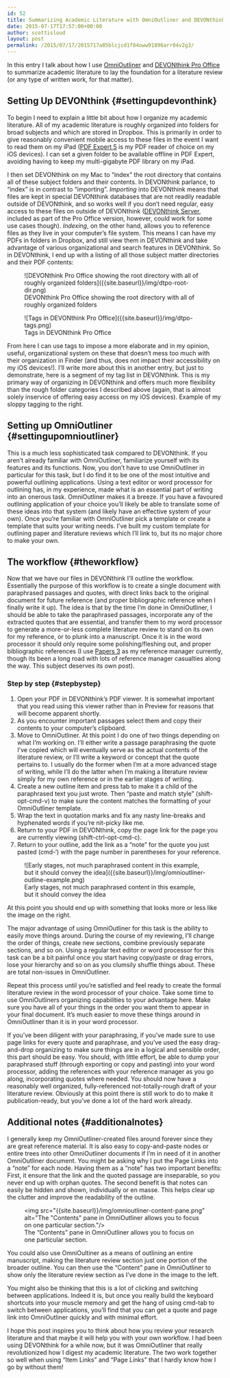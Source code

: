 ```yaml
---
id: 52
title: Summarizing Academic Literature with OmniOutliner and DEVONthink
date: 2015-07-17T17:57:00+00:00
author: scottisloud
layout: post
permalink: /2015/07/17/2015717a85blcjcd1f84oww91896arr04v2g3/
---
```

In this entry I talk about how I use [OmniOutliner](https://www.omnigroup.com/omnioutliner/) and [DEVONthink Pro Office](http://devontechnologies.com) to summarize academic literature to lay the foundation for a literature review (or any type of written work, for that matter).

## Setting Up DEVONthink {#settingupdevonthink}

To begin I need to explain a little bit about how I organize my academic literature. All of my academic literature is roughly organized into folders for broad subjects and which are stored in Dropbox. This is primarily in order to give reasonably convenient mobile access to these files in the event I want to read them on my iPad ([PDF Expert 5](https://readdle.com/products/pdfexpert5) is my PDF reader of choice on my iOS devices). I can set a given folder to be available offline in PDF Expert, avoiding having to keep my multi-gigabyte PDF library on my iPad.

I then set DEVONthink on my Mac to &#8220;index&#8221; the root directory that contains all of these subject folders and their contents. In DEVONthink parlance, to &#8220;index&#8221; is in contrast to &#8220;importing&#8221;. _Importing_ into DEVONthink means that files are kept in special DEVONthink databases that are not readily readable outside of DEVONthink, and so works well if you don&#8217;t need regular, easy access to these files on outside of DEVONthink ([DEVONthink Server](https://player.vimeo.com/video/49445176?title=0&byline=0&portrait=0&autoplay=0), included as part of the Pro Office version, however, could work for some use cases though). _Indexing_, on the other hand, allows you to reference files as they live in your computer&#8217;s file system. This means I can have my PDFs in folders in Dropbox, and still view them in DEVONthink and take advantage of various organizational and search features in DEVONthink. So in DEVONthink, I end up with a listing of all those subject matter directories and their PDF contents:
<figure>
![DEVONthink Pro Office showing the root directory with all of roughly organized folders]({{site.baseurl}}/img/dtpo-root-dir.png)<figcaption>DEVONthink Pro Office showing the root directory with all of roughly organized folders</figcaption></figure>
<figure>  
![Tags in DEVONthink Pro Office]({{site.baseurl}}/img/dtpo-tags.png)<figcaption>Tags in DEVONthink Pro Office</figcaption></figure>

From here I can use tags to impose a more elaborate and in my opinion, useful, organizational system on these that doesn&#8217;t mess too much with their organization in Finder (and thus, does not impact their accessibility on my iOS devices!). I&#8217;ll write more about this in another entry, but just to demonstrate, here is a segment of my tag list in DEVONthink. This is my primary way of organizing in DEVONthink and offers much more flexibility than the rough folder categories I described above (again, that is almost solely inservice of offering easy access on my iOS devices). Example of my sloppy tagging to the right.

## Setting up OmniOutliner {#settingupomnioutliner}

This is a much less sophisticated task compared to DEVONthink. If you aren&#8217;t already familiar with OmniOutliner, familiarize yourself with its features and its functions. Now, you don&#8217;t have to use OmniOutliner in particular for this task, but I do find it to be one of the most intuitive and powerful outlining applications. Using a text editor or word processor for outlining has, in my experience, made what is an essential part of writing into an onerous task. OmniOutliner makes it a breeze. If you have a favoured outlining application of your choice you&#8217;ll likely be able to translate some of these ideas into that system (and likely have an effective system of your own). Once you&#8217;re familiar with OmniOutliner pick a template or create a template that suits your writing needs. I&#8217;ve built my custom template for outlining paper and literature reviews which I&#8217;ll link to, but its no major chore to make your own.

## The workflow {#theworkflow}

Now that we have our files in DEVONthink I&#8217;ll outline the workflow. Essentially the purpose of this workflow is to create a single document with paraphrased passages and quotes, with direct links back to the original document for future reference (and proper bibliographic reference when I finally write it up). The idea is that by the time I&#8217;m done in OmniOutliner, I should be able to take the paraphrased passages, incorporate any of the extracted quotes that are essential, and transfer them to my word processor to generate a more-or-less complete literature review to stand on its own for my reference, or to plunk into a manuscript. Once it is in the word processor it should only require some polishing/fleshing out, and proper bibliographic references (I use [Papers 3](http://papersapp.com) as my reference manager currently, though its been a long road with lots of reference manager casualties along the way. This subject deserves its own post).

### Step by step {#stepbystep}

  1. Open your PDF in DEVONthink&#8217;s PDF viewer. It is somewhat important that you read using this viewer rather than in Preview for reasons that will become apparent shortly.
  2. As you encounter important passages select them and copy their contents to your computer&#8217;s clipboard.
  3. Move to OmniOutliner. At this point I do one of two things depending on what I&#8217;m working on. I&#8217;ll either write a passage paraphrasing the quote I&#8217;ve copied which will eventually serve as the actual contents of the literature review, or I&#8217;ll write a keyword or concept that the quote pertains to. I usually do the former when I&#8217;m at a more advanced stage of writing, while I&#8217;ll do the latter when I&#8217;m making a literature review simply for my own reference or in the earlier stages of writing.
  4. Create a new outline item and press tab to make it a child of the paraphrased text you just wrote. Then &#8220;paste and match style&#8221; (shift-opt-cmd-v) to make sure the content matches the formatting of your OmniOutliner template.
  5. Wrap the text in quotation marks and fix any nasty line-breaks and hyphenated words if you&#8217;re nit-picky like me.
  6. Return to your PDF in DEVONthink, copy the page link for the page you are currently viewing (shift-ctrl-opt-cmd-c).
  7. Return to your outline, add the link as a &#8220;note&#8221; for the quote you just pasted (cmd-&#8216;) with the page number in parentheses for your reference.

<figure>
![Early stages, not much paraphrased content in this example, but it should convey the idea]({{site.baseurl}}/img/omnioutliner-outline-example.png)<figcaption>Early stages, not much paraphrased content in this example, but it should convey the idea</figcaption></figure>

At this point you should end up with something that looks more or less like the image on the right.

The major advantage of using OmniOutliner for this task is the ability to easily move things around. During the course of my reviewing, I&#8217;ll change the order of things, create new sections, combine previously separate sections, and so on. Using a regular text editor or word processor for this task can be a bit painful once you start having copy/paste or drag errors, lose your hierarchy and so on as you clumsily shuffle things about. These are total non-issues in OmniOutliner.

Repeat this process until you&#8217;re satisfied and feel ready to create the formal literature review in the word processor of your choice. Take some time to use OmniOutliners organizing capabilities to your advantage here. Make sure you have all of your things in the order you want them to appear in your final document. It&#8217;s much easier to move these things around in OmniOutliner than it is in your word processor.

If you&#8217;ve been diligent with your paraphrasing, if you&#8217;ve made sure to use page links for every quote and paraphrase, and you&#8217;ve used the easy drag-and-drop organizing to make sure things are in a logical and sensible order, this part should be easy. You should, with little effort, be able to dump your paraphrased stuff (through exporting or copy and pasting) into your word processor, adding the references with your reference manager as you go along, incorporating quotes where needed. You should now have a reasonably well organized, fully-referenced not-totally-rough draft of your literature review. Obviously at this point there is still work to do to make it publication-ready, but you&#8217;ve done a lot of the hard work already.

## Additional notes {#additionalnotes}

I generally keep my OmniOutliner-created files around forever since they are great reference material. It is also easy to copy-and-paste nodes or entire trees into other OmniOutliner documents if I&#8217;m in need of it in another OmniOutliner document. You might be asking why I put the Page Links into a &#8220;note&#8221; for each node. Having them as a &#8220;note&#8221; has two important benefits: First, it ensure that the link and the quoted passage are inseparable, so you never end up with orphan quotes. The second benefit is that notes can easily be hidden and shown, individually or en masse. This helps clear up the clutter and improve the readability of the outline. <figure><img src="{{site.baseurl}}/img/omnioutliner-content-pane.png" alt="The "Contents" pane in OmniOutliner allows you to focus on one particular section."/><figcaption>The &#8220;Contents&#8221; pane in OmniOutliner allows you to focus on one particular section.</figcaption></figure>

You could also use OmniOultiner as a means of outlining an entire manuscript, making the literature review section just one portion of the broader outline. You can then use the &#8220;Content&#8221; pane in OmniOutliner to show only the literature review section as I&#8217;ve done in the image to the left.

You might also be thinking that this is a lot of clicking and switching between applications. Indeed it is, but once you really build the keyboard shortcuts into your muscle memory and get the hang of using cmd-tab to switch between applications, you&#8217;ll find that you can get a quote and page link into OmniOutliner quickly and with minimal effort.

I hope this post inspires you to think about how you review your research literature and that maybe it will help you with your own workflow. I had been using DEVONthink for a while now, but it was OmniOutliner that really revolutionized how I digest my academic literature. The two work together so well when using &#8220;Item Links&#8221; and &#8220;Page Links&#8221; that I hardly know how I go by without them!
